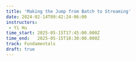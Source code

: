```yaml
---
title: 'Making the Jump from Batch to Streaming'
date: 2024-02-14T09:42:24-06:00
instructors:
 - Yi Hu
time_start: 2025-05-15T17:45:00.000Z
time_end:   2025-05-15T18:30:00.000Z
track: Fundamentals
draft: true
---
```


